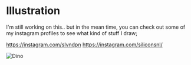 # Illustration

I'm still working on this.. but in the mean time, you can check out some of my instagram profiles to see what kind of stuff I draw;

https://instagram.com/slvndpn
https://instagram.com/siliconsnl/

![Dino](https://sil.mt/assets/dino.svg)
